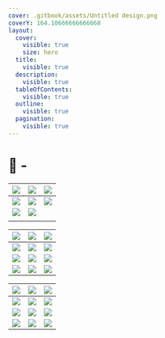 ```yaml
---
cover: .gitbook/assets/Untitled design.png
coverY: 164.10666666666668
layout:
  cover:
    visible: true
    size: hero
  title:
    visible: true
  description:
    visible: true
  tableOfContents:
    visible: true
  outline:
    visible: true
  pagination:
    visible: true
---
```


# 🥷 -

| [![](.gitbook/assets/OSINT\_eZine-202410.png)](osint-ezine/2024/10-october-2024.md)                                   | [![](.gitbook/assets/OSINT\_eZine-202409.png)](osint-ezine/2024/09-september-2024.md) | [![](.gitbook/assets/OSINT\_eZine-202408.png)](osint-ezine/2024/08-august-2024.md)                                     |
| --------------------------------------------------------------------------------------------------------------------- | ------------------------------------------------------------------------------------- | ---------------------------------------------------------------------------------------------------------------------- |
| [![](.gitbook/assets/OSINT\_eZine-202407.png)](osint-ezine/2024/07-july-2024.md)                                      | [![](.gitbook/assets/OSINT\_eZine-202406.png)](osint-ezine/2024/06-june-2024.md)      | [![](.gitbook/assets/OSINT\_eZine-202405.png)](osint-ezine/2024/05-may-2024.md)                                        |
| [![](.gitbook/assets/OSINT\_eZine-202404.png)](osint-ezine/2024/04-april-2024.md)                                     | [![](.gitbook/assets/OSINT\_eZine-202403.png)](osint-ezine/2024/03-march-2024.md)     | [<img src=".gitbook/assets/OSINT_eZine-202402.png" alt="" data-size="original">](osint-ezine/2024/02-february-2024.md) |
| [<img src=".gitbook/assets/OSINT_eZine-202401.png" alt="" data-size="original">](osint-ezine/2024/01-january-2024.md) |                                                                                       |                                                                                                                        |

| [![](.gitbook/assets/OSINT\_eZine-202312.png)](osint-ezine/2023/12-december-2023.md)  | [![](.gitbook/assets/OSINT\_eZine-202311.png)](osint-ezine/2023/11-november-2023.md) | [![](.gitbook/assets/OSINT\_eZine-202310.png)](osint-ezine/2023/10-october-2023.md) |
| ------------------------------------------------------------------------------------- | ------------------------------------------------------------------------------------ | ----------------------------------------------------------------------------------- |
| [![](.gitbook/assets/OSINT\_eZine-202309.png)](osint-ezine/2023/09-september-2023.md) | [![](.gitbook/assets/OSINT\_eZine-202308.png)](osint-ezine/2023/08-august-2023.md)   | [![](.gitbook/assets/OSINT\_eZine-202307.png)](osint-ezine/2023/07-july-2023.md)    |
| [![](.gitbook/assets/OSINT\_eZine-202306.png)](osint-ezine/2023/06-june-2023.md)      | [![](.gitbook/assets/OSINT\_eZine-202305.png)](osint-ezine/2023/05-may-2023.md)      | [![](.gitbook/assets/OSINT\_eZine-202304.png)](osint-ezine/2023/04-april-2023.md)   |
| [![](.gitbook/assets/OSINT\_eZine-202303.png)](osint-ezine/2023/03-march-2023.md)     | [![](.gitbook/assets/OSINT\_eZine-202302.png)](osint-ezine/2023/02-february-2023.md) | [![](.gitbook/assets/OSINT\_eZine-202301.png)](osint-ezine/2023/01-january-2023.md) |

| [![](.gitbook/assets/OSINT\_eZine-202212.png)](osint-ezine/2022/12-december-2022.md)  | [![](.gitbook/assets/OSINT\_eZine-202211.png)](osint-ezine/2022/11-november-2022.md) | [![](.gitbook/assets/OSINT\_eZine-202210.png)](osint-ezine/2022/10-october-2022.md) |
| ------------------------------------------------------------------------------------- | ------------------------------------------------------------------------------------ | ----------------------------------------------------------------------------------- |
| [![](.gitbook/assets/OSINT\_eZine-202209.png)](osint-ezine/2022/09-september-2022.md) | [![](.gitbook/assets/OSINT\_eZine-202208.png)](osint-ezine/2022/08-august-2022.md)   | [![](.gitbook/assets/OSINT\_eZine-202207.png)](osint-ezine/2022/07-july-2022.md)    |
| [![](.gitbook/assets/OSINT\_eZine-202206.png)](osint-ezine/2022/06-june-2022.md)      | [![](.gitbook/assets/OSINT\_eZine-202205.png)](osint-ezine/2022/05-may-2022.md)      | [![](.gitbook/assets/OSINT\_eZine-202204.png)](osint-ezine/2022/04-april-2022.md)   |
| [![](.gitbook/assets/OSINT\_eZine-202203.png)](osint-ezine/2022/03-march-2022.md)     | [![](.gitbook/assets/OSINT\_eZine-202202.png)](osint-ezine/2022/02-february-2022.md) | [![](.gitbook/assets/OSINT\_eZine-202201.png)](osint-ezine/2022/01-january-2022.md) |
